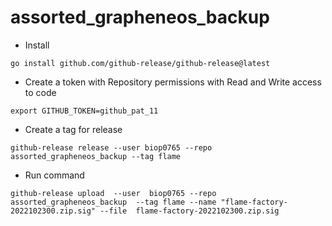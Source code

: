# assorted_grapheneos_backup


- Install

```
go install github.com/github-release/github-release@latest
```

- Create a token with Repository permissions with  Read and Write access to code

```
export GITHUB_TOKEN=github_pat_11
```

- Create a tag for release

```
github-release release --user biop0765 --repo assorted_grapheneos_backup --tag flame
```

- Run command

```
github-release upload  --user  biop0765 --repo assorted_grapheneos_backup  --tag flame --name "flame-factory-2022102300.zip.sig" --file  flame-factory-2022102300.zip.sig 
```
